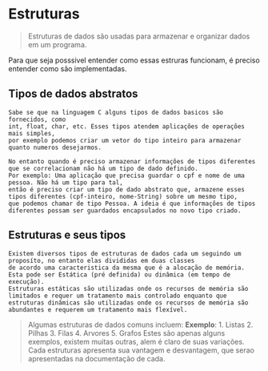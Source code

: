 # Estruturas
> Estruturas de dados são usadas para armazenar e organizar dados em um programa.

Para que seja posssivel entender como essas estruras funcionam, é preciso
entender como são implementadas. 

## Tipos de dados abstratos
    Sabe se que na linguagem C alguns tipos de dados basicos são fornecidos, como
    int, float, char, etc. Esses tipos atendem aplicações de operações mais simples,
    por exemplo podemos criar um vetor do tipo inteiro para armazenar quanto numeros desejarmos.

    No entanto quando é preciso armazenar informações de tipos diferentes que se correlacionam não há um tipo de dado definido.
    Por exemplo: Uma aplicação que precisa guardar o cpf e nome de uma pessoa. Não há um tipo para tal,
    então é preciso criar um tipo de dado abstrato que, armazene esses tipos diferentes (cpf-inteiro, nome-String) sobre um mesmo tipo,
    que podemos chamar de tipo Pessoa. A ideia é que informações de tipos diferentes possam ser guardados encapsulados no novo tipo criado.

## Estruturas e seus tipos
    Existem diversos tipos de estruturas de dados cada um seguindo um proposíto, no entanto elas divididas em duas classes
    de acordo uma caracteristica da mesma que é a alocação de memória.
    Esta pode ser Estática (pré definida) ou dinâmica (em tempo de execução).
    Estruturas estáticas são utilizadas onde os recursos de memória são limitados e requer um tratamento mais controlado enquanto que
    estruturas dinâmicas são utilizadas onde os recursos de memória são abundantes e requerem um tratamento mais flexível.

> Algumas estruturas de dados comuns incluem:
__Exemplo__:
    1. Listas
    2. Pilhas
    3. Filas
    4. Arvores
    5. Grafos
Estes são apenas alguns exemplos, existem muitas outras, alem é claro de suas variações.
Cada estruturas apresenta sua vantagem e desvantagem, que serao apresentadas na documentação de cada.
